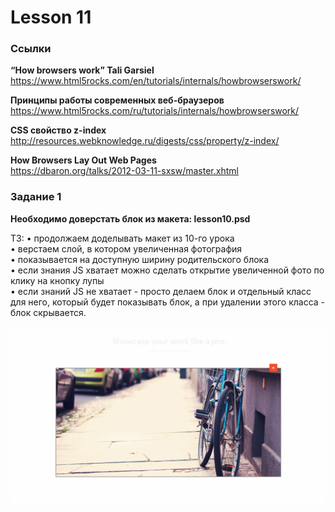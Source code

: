 # Lesson 11

### Ссылки  

**“How browsers work” Tali Garsiel**  
<https://www.html5rocks.com/en/tutorials/internals/howbrowserswork/>

**Принципы работы современных веб-браузеров**  
<https://www.html5rocks.com/ru/tutorials/internals/howbrowserswork/>

**CSS свойство z-index**  
<http://resources.webknowledge.ru/digests/css/property/z-index/>

**How Browsers Lay Out Web Pages**  
<https://dbaron.org/talks/2012-03-11-sxsw/master.xhtml>


### Задание 1  

**Необходимо доверстать блок из макета: lesson10.psd**  

ТЗ:
•	продолжаем доделывать макет из 10-го урока  
•	верстаем слой, в котором увеличенная фотография  
•	показывается на доступную ширину родительского блока  
•	если знания JS хватает можно сделать открытие увеличенной фото по клику на кнопку лупы  
•	если знаний JS не хватает - просто делаем блок и отдельный класс для него, который будет показывать блок, а при удалении этого класса - блок скрывается.  

![preview.png](preview.png)
